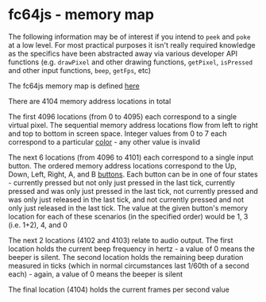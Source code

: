 # fc64js - memory map

The following information may be of interest if you intend to ```peek``` and ```poke``` at a low level. For most practical purposes it isn't really required knowledge as the specifics have been abstracted away via various developer API functions (e.g. ```drawPixel``` and other drawing functions, ```getPixel```, ```isPressed``` and other input functions, ```beep```, ```getFps```, etc)

The fc64js memory map is defined [here](../../src/memory.ts)

There are 4104 memory address locations in total

The first 4096 locations (from 0 to 4095) each correspond to a single virtual pixel. The sequential memory address locations flow from left to right and top to bottom in screen space. Integer values from 0 to 7 each correspond to a particular [color](../../src/color.ts) - any other value is invalid

The next 6 locations (from 4096 to 4101) each correspond to a single input button. The ordered memory address locations correspond to the Up, Down, Left, Right, A, and B [buttons](../../src/button.ts). Each button can be in one of four states - currently pressed but not only just pressed in the last tick, currently pressed and was only just pressed in the last tick, not currently pressed and was only just released in the last tick, and not currently pressed and not only just released in the last tick. The value at the given button's memory location for each of these scenarios (in the specified order) would be 1, 3 (i.e. 1+2), 4, and 0

The next 2 locations (4102 and 4103) relate to audio output. The first location holds the current beep frequency in hertz - a value of 0 means the beeper is silent. The second location holds the remaining beep duration measured in ticks (which in normal circumstances last 1/60th of a second each) - again, a value of 0 means the beeper is silent

The final location (4104) holds the current frames per second value
